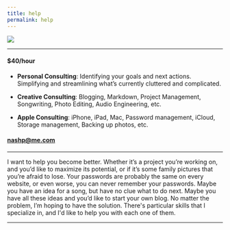 ```yaml
---
title: help
permalink: help
---
```


![](https://i.imgur.com/lPXvuPL.jpg)

---- 

#### **$40/hour**

- **Personal Consulting**: Identifying your goals and next actions. Simplifying and streamlining what’s currently cluttered and complicated.

- **Creative Consulting**: Blogging, Markdown, Project Management, Songwriting, Photo Editing, Audio Engineering, etc.

- **Apple Consulting**: iPhone, iPad, Mac, Password management, iCloud, Storage management, Backing up photos, etc.


#### [nashp@me.com](mailto:nashp@me.com)

---- 

I want to help you become better. Whether it’s a project you’re working on, and you’d like to maximize its potential, or if it’s some family pictures that you’re afraid to lose. Your passwords are probably the same on every website, or even worse, you can never remember your passwords. Maybe you have an idea for a song, but have no clue what to do next. Maybe you have all these ideas and you’d like to start your own blog. No matter the problem, I’m hoping to have the solution. There's particular skills that I specialize in, and I'd like to help you with each one of them.

---- 

<!-- Calendly inline widget begin -->
<div class="calendly-inline-widget" data-url="https://calendly.com/nashpitre/help" style="min-width:320px;height:580px;"></div>
<script type="text/javascript" src="https://assets.calendly.com/assets/external/widget.js"></script>
<!-- Calendly inline widget end -->

